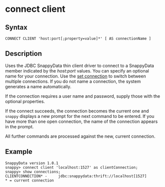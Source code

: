 # connect client

## Syntax

``` pre
CONNECT CLIENT 'host:port[;property=value]*' [ AS connectionName ]
```

## Description

Uses the JDBC SnappyData thin client driver to connect to a SnappyData member indicated by the *host:port* values. You can specify an optional name for your connection. Use the [set connection](set_connection.md) to switch between multiple connections. If you do not name a connection, the system generates a name automatically.

If the connection requires a user name and password, supply those with the optional properties.

If the connect succeeds, the connection becomes the current one and `snappy` displays a new prompt for the next command to be entered. If you have more than one open connection, the name of the connection appears in the prompt.

All further commands are processed against the new, current connection.

## Example

``` pre
SnappyData version 1.0.1 
snappy> connect client 'localhost:1527' as clientConnection;
snappy> show connections;
CLIENTCONNECTION* -     jdbc:snappydata:thrift://localhost[1527]
* = current connection
```


